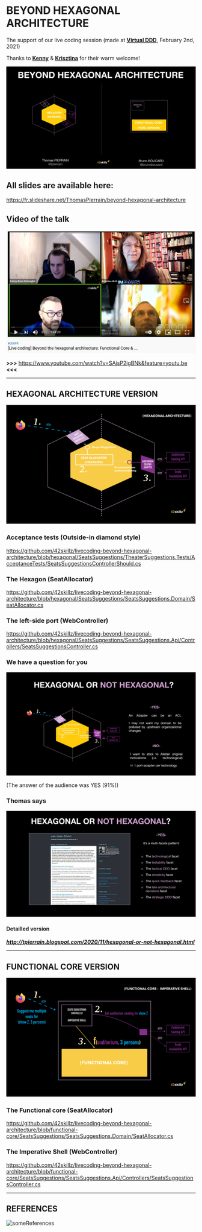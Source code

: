 # BEYOND HEXAGONAL ARCHITECTURE
The support of our live coding session (made at __[Virtual DDD](https://twitter.com/virtualDDD)__, February 2nd, 2021)

Thanks to __[Kenny](https://twitter.com/kenny_baas/)__ & __[Krisztina](https://twitter.com/YellowBrickC/)__ for their warm welcome!

![Beyond](./Beyond.JPG)

## All slides are available here:
https://fr.slideshare.net/ThomasPierrain/beyond-hexagonal-architecture

## Video of the talk


![yt](./yt.JPG)

__>>>__ https://www.youtube.com/watch?v=SAjsP2igBNk&feature=youtu.be  __<<<__

--- 

## HEXAGONAL ARCHITECTURE VERSION

![Hexa-WrapUp](./Hexa-WrapUp.png)

### Acceptance tests (Outside-in diamond style)
https://github.com/42skillz/livecoding-beyond-hexagonal-architecture/blob/hexagonal/SeatsSuggestions/TheaterSuggestions.Tests/AcceptanceTests/SeatsSuggestionsControllerShould.cs

### The Hexagon (SeatAllocator)
https://github.com/42skillz/livecoding-beyond-hexagonal-architecture/blob/hexagonal/SeatsSuggestions/SeatsSuggestions.Domain/SeatAllocator.cs

### The left-side port (WebController)
https://github.com/42skillz/livecoding-beyond-hexagonal-architecture/blob/hexagonal/SeatsSuggestions/SeatsSuggestions.Api/Controllers/SeatsSuggestionsController.cs

### We have a question for you
![HexagonalOrNot](./HexagonalOrNot.JPG)

(The answer of the audience was YES (91%))

### Thomas says
![yes](./ISayYes.JPG)

#### Detailled version
___http://tpierrain.blogspot.com/2020/11/hexagonal-or-not-hexagonal.html___


---

## FUNCTIONAL CORE VERSION

![Core-WrapUp](./Core-WrapUp.png)

### The Functional core (SeatAllocator)
https://github.com/42skillz/livecoding-beyond-hexagonal-architecture/blob/functional-core/SeatsSuggestions/SeatsSuggestions.Domain/SeatAllocator.cs


### The Imperative Shell (WebController)
https://github.com/42skillz/livecoding-beyond-hexagonal-architecture/blob/functional-core/SeatsSuggestions/SeatsSuggestions.Api/Controllers/SeatsSuggestionsController.cs


---

## REFERENCES

![someReferences](./someReferences.png)
